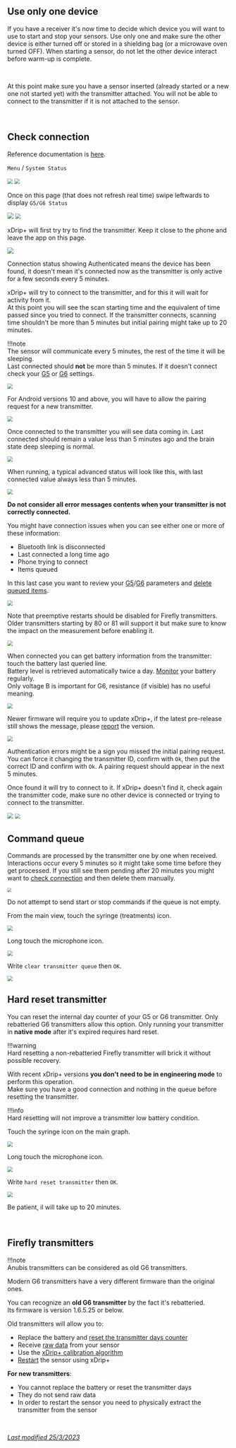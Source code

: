 ## Use only one device

If you have a receiver it's now time to decide which device you will want to use to start and stop your sensors. Use only one and make sure the other device is either turned off or stored in a shielding bag (or a microwave oven turned OFF). When starting a sensor, do not let the other device interact before warm-up is complete.

</br>

At this point make sure you have a sensor inserted (already started or a new one not started yet) with the transmitter attached. You will not be able to connect to the transmitter if it is not attached to the sensor.

</br>

## Check connection

Reference documentation is [here](https://navid200.github.io/xDrip).

`Menu` / `System Status`

<img src="../../images/hamburger_menu.png" style="zoom:75%;" />

<img src="../../images/M-SS.png" style="zoom:75%;" />

Once on this page (that does not refresh real time) swipe leftwards to display `G5/G6 Status`

<img src="../images/M-SS-CG61.png" style="zoom:90%;" />

<img src="../images/M-SS-CSDex.png" style="zoom:75%;" />

xDrip+ will first try try to find the transmitter. Keep it close to the phone and leave the app on this page.

<img src="../images/M-SS-CG62.png" style="zoom:90%;" />

Connection status showing Authenticated means the device has been found, it doesn't mean it's connected now as the transmitter is only active for a few seconds every 5 minutes.

xDrip+ will try to connect to the transmitter, and for this it will wait for activity from it.  
At this point you will see the scan starting time and the equivalent of time passed since you tried to connect. If the transmitter connects, scanning time shouldn't be more than 5 minutes but initial pairing might take up to 20 minutes.

!!!note  
    The sensor will communicate every 5 minutes, the rest of the time it will be sleeping.  
    Last connected should **not** be more than 5 minutes. If it doesn't connect check your [G5](../../install/g5/#verify-your-settings) or [G6](../../install/g6/#verify-your-settings) settings.

<img src="../images/M-SS-CSG56a.png" style="zoom:75%;" />

For Android versions 10 and above, you will have to allow the pairing request for a new transmitter.

<img src="../images/M-SS-CSG56h.png" style="zoom:75%;" />

Once connected to the transmitter you will see data coming in. Last connected should remain a value less than 5 minutes ago and the brain state deep sleeping is normal. 

<img src="../images/M-SS-CSG56b.png" style="zoom:75%;" />

When running, a typical advanced status will look like this, with last connected value always less than 5 minutes.

<img src="../images/M-SS-CSG56c.png" style="zoom:75%;" />

**Do not consider all error messages contents when your transmitter is not correctly connected.**

You might have connection issues when you can see either one or more of these information:

- Bluetooth link is disconnected
- Last connected a long time ago
- Phone trying to connect
- Items queued

In this last case you want to review your [G5](../../install/G5)/[G6](../../install/G6) parameters and [delete queued items](../connection/#command-queue).

<img src="../images/M-SS-CSG56d.png" style="zoom:75%;" />

Note that preemptive restarts should be disabled for Firefly transmitters. Older transmitters starting by 80 or 81 will support it but make sure to know the impact on the measurement before enabling it.

<img src="../images/M-SS-CSG56e.png" style="zoom:75%;" />

When connected you can get battery information from the transmitter: touch the battery last queried line.  
Battery level is retrieved automatically twice a day. [Monitor](https://navid200.github.io/xDrip/docs/Battery-condition.html) your battery regularly.  
Only voltage B is important for G6, resistance (if visible) has no useful meaning.

<img src="../images/M-SS-CSG56f.png" style="zoom:75%;" />

Newer firmware will require you to update xDrip+, if the latest pre-release still shows the message, please [report](https://github.com/NightscoutFoundation/xDrip/discussions) the version.

<img src="../images/M-SS-CSG56g.png" style="zoom:75%;" />

Authentication errors might be a sign you missed the initial pairing request. You can force it changing the transmitter ID, confirm with `Ok`, then put the correct ID and confirm with `Ok`. A pairing request should appear in the next 5 minutes.

Once found it will try to connect to it. If xDrip+ doesn't find it, check again the transmitter code, make sure no other device is connected or trying to connect to the transmitter.

<img src="../images/M-SS-CG63.png" style="zoom:81%;" />

<img src="../images/M-SS-CG64.png" style="zoom:74%;" />

</br>

## Command queue

Commands are processed by the transmitter one by one when received. Interactions occur every 5 minutes so it might take some time before they get processed. If you still see them pending after 20 minutes you might want to [check connection](#check-connection) and then delete them manually.

<img src="../images/M-SS-CG6Q.png" style="zoom:55%;" />

Do not attempt to send start or stop commands if the queue is not empty.

From the main view, touch the syringe (treatments) icon.

<img src="../../images/Treatments.png" style="zoom:75%;" />

Long touch the microphone icon. 

<img src="../../images/T-Voice.png" style="zoom:75%;" />

Write `clear transmitter queue` then `OK`.

<img src="../../images/T-V-Clear.png" style="zoom:75%;" />

</br>

## Hard reset transmitter

You can reset the internal day counter of your G5 or G6 transmitter. Only rebatteried G6 transmitters allow this option. Only running your transmitter in **native mode** after it's expired requires hard reset.

!!!warning  
    Hard resetting a non-rebatteried Firefly transmitter will brick it without possible recovery.

With recent xDrip+ versions **you don't need to be in engineering mode** to perform this operation.  
Make sure you have a good connection and nothing in the queue before resetting the transmitter.

!!!info  
    Hard resetting will not improve a transmitter low battery condition.

Touch the syringe icon on the main graph.

<img src="../../use/images/UI-Treat.png" style="zoom:75%;" />

Long touch the microphone icon. 

<img src="../../images/T-Voice.png" style="zoom:75%;" />

Write `hard reset transmitter` then `OK`.

<img src="../images/M-SS-CSG56i.png" style="zoom:75%;" />

Be patient, il will take up to 20 minutes.

</br>

## Firefly transmitters

!!!note  
    Anubis transmitters can be considered as old G6 transmitters.

Modern G6 transmitters have a very different firmware than the original ones.

You can recognize an **old G6 transmitter** by the fact it's rebatteried.  
Its firmware is version 1.6.5.25 or below.

Old transmitters will allow you to:

- Replace the battery and [reset the transmitter days counter](#hard-reset-transmitter)
- Receive [raw data](../../use/display/#raw-data) from your sensor
- Use the [xDrip+ calibration algorithm](../../calibrate/101/#xdrip-calibration-algorithm)
- [Restart](../../use/g56debug/#restart-sensor) the sensor using xDrip+

**For new transmitters**:

- You cannot replace the battery or reset the transmitter days
- They do not send raw data
- In order to restart the sensor you need to physically extract the transmitter from the sensor

</br>

[*Last modified 25/3/2023*](https://github.com/NightscoutFoundation/xDrip/releases/tag/2023.03.23)